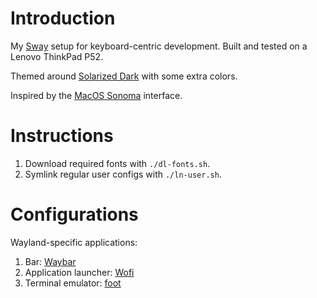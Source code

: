 # Introduction

My [Sway](https://swaywm.org) setup for keyboard-centric development. Built and
tested on a Lenovo ThinkPad P52.

Themed around [Solarized Dark](https://ethanschoonover.com/solarized/) with some
extra colors.

Inspired by the [MacOS Sonoma](https://www.apple.com/macos/sonoma/) interface.

# Instructions

1. Download required fonts with `./dl-fonts.sh`.
2. Symlink regular user configs with `./ln-user.sh`.

# Configurations

Wayland-specific applications:

1. Bar: [Waybar](https://github.com/Alexays/Waybar)
2. Application launcher: [Wofi](https://hg.sr.ht/~scoopta/wofi)
3. Terminal emulator: [foot](https://codeberg.org/dnkl/foot)
